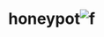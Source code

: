 # honeypot![f](https://user-images.githubusercontent.com/73291263/151684198-fbaea5bb-72dc-4152-b0f1-e55b7295b7bf.png)
